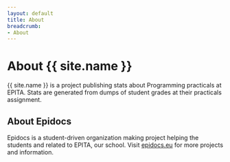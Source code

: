 ```yaml
---
layout: default
title: About
breadcrumb:
- About
---
```


# About {{ site.name }}

{{ site.name }} is a project publishing stats about Programming practicals at EPITA. Stats are generated from dumps of student grades at their practicals assignment.

## About Epidocs

Epidocs is a student-driven organization making project helping the students and related to EPITA, our school.
Visit <a href="https://epidocs.eu/">epidocs.eu</a> for more projects and information.
